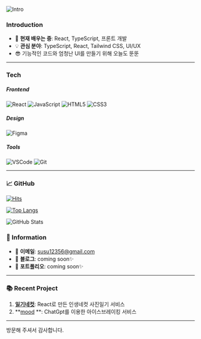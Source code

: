  ![Intro](https://github.com/user-attachments/assets/5159bef0-7426-433f-95fa-2b0de635e625)
### Introduction
- 🌱 **현재 배우는 중**: React, TypeScript, 프론트 개발
- 💡 **관심 분야**: TypeScript, React, Tailwind CSS, UI/UX 
- 😎  기능적인 코드와 엄청난 UI를 만들기 위해 오늘도  뚠뚠
---

###  Tech
##### Frontend
![React](https://img.shields.io/badge/-React-61DAFB?style=flat-square&logo=react&logoColor=white) ![JavaScript](https://img.shields.io/badge/-JavaScript-F7DF1E?style=flat-square&logo=javascript&logoColor=black) ![HTML5](https://img.shields.io/badge/-HTML5-E34F26?style=flat-square&logo=html5&logoColor=white) ![CSS3](https://img.shields.io/badge/-CSS3-1572B6?style=flat-square&logo=css3)

##### Design
![Figma](https://img.shields.io/badge/-Figma-e9afa3?style=flat-square&logo=figma&logoColor=white)
##### **Tools**
![VSCode](https://img.shields.io/badge/-VSCode-007ACC?style=flat-square&logo=visual-studio-code&logoColor=white) ![Git](https://img.shields.io/badge/-Git-F05032?style=flat-square&logo=git&logoColor=white) 

---
### 📈 GitHub 
[![Hits](https://hits.seeyoufarm.com/api/count/incr/badge.svg?tab=repositories&url=https%3A%2F%2Fgithub.com%2Fyuunhae&count_bg=%2382B0F3&title_bg=%23000000&icon=react.svg&icon_color=%2389B3FF&title=hits&edge_flat=false)](https://hits.seeyoufarm.com)

[![Top Langs](https://github-readme-stats.vercel.app/api/top-langs/?username=yuunhae&layout=compact)](https://github.com/anuraghazra/github-readme-stats)

![GitHub Stats](https://github-readme-stats.vercel.app/api?username=yuunhae&show_icons=true&theme=)


### 🔗 Information
- 📧 **이메일**: susu12356@gmail.com
- 📝 **블로그**: coming soon✨
- 💼 **포트폴리오**: coming soon✨

---

### 📚 Recent Project
1. **[일기네컷](https://4cutsdiary.klr.kr)**: React로 만든 인생네컷 사진일기 서비스
2. **[mood](https://mood-frontend-steel.vercel.app/login) **: ChatGpt를 이용한 아이스브레이킹 서비스

---
방문해 주셔서 감사합니다.
